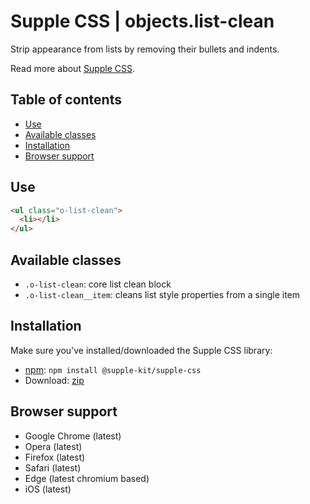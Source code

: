 # Supple CSS | objects.list-clean

Strip appearance from lists by removing their bullets and indents.

Read more about [Supple CSS](https://github.com/supple-css/supple).

## Table of contents

* [Use](#use)
* [Available classes](#available-classes)
* [Installation](#installation)
* [Browser support](#browser-support)


## Use

```html
<ul class="o-list-clean">
  <li></li>
</ul>
```

## Available classes

* `.o-list-clean`: core list clean block
* `.o-list-clean__item`: cleans list style properties from a single item


## Installation
Make sure you've installed/downloaded the Supple CSS library:

* [npm](https://www.npmjs.com/package/supple): `npm install @supple-kit/supple-css`
* Download: [zip](https://github.com/supple-css/supple/releases/latest)


## Browser support

* Google Chrome (latest)
* Opera (latest)
* Firefox (latest)
* Safari (latest)
* Edge (latest chromium based)
* iOS (latest)
